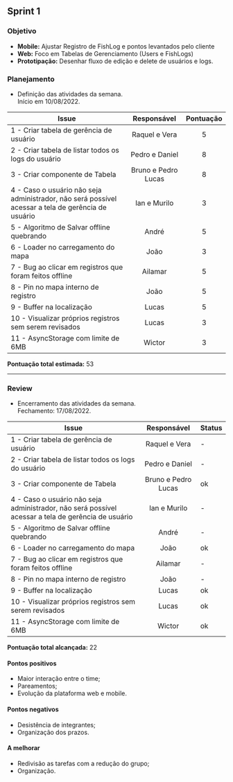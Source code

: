 ## Sprint 1

### Objetivo

- **Mobile:** Ajustar Registro de FishLog e pontos levantados pelo cliente
- **Web:** Foco em Tabelas de Gerenciamento (Users e FishLogs)
- **Prototipação:** Desenhar fluxo de edição e delete de usuários e logs.

### Planejamento

- Definição das atividades da semana.  
Início em 10/08/2022. 

**Issue** |**Responsável**| **Pontuação** 
----------|:-------------:|:---------:
1 - Criar tabela de gerência de usuário | Raquel e Vera | 5
2 - Criar tabela de listar todos os logs do usuário | Pedro e Daniel | 8
3 - Criar componente de Tabela | Bruno e Pedro Lucas | 8
4 - Caso o usuário não seja administrador, não será possível acessar a tela de gerência de usuário | Ian e Murilo | 3
5 - Algoritmo de Salvar offline quebrando | André | 5
6 - Loader no carregamento do mapa | João | 3
7 - Bug ao clicar em registros que foram feitos offline | Ailamar | 5
8 - Pin no mapa interno de registro | João | 5
9 - Buffer na localização | Lucas | 5
10 - Visualizar próprios registros sem serem revisados | Lucas | 3
11 - AsyncStorage com limite de 6MB | Wictor | 3

**Pontuação total estimada:** 53

---

### Review

- Encerramento das atividades da semana.  
Fechamento: 17/08/2022.

**Issue** |**Responsável**| **Status** |
----------| :-----------: | ----------
1 - Criar tabela de gerência de usuário | Raquel e Vera | -
2 - Criar tabela de listar todos os logs do usuário | Pedro e Daniel | -
3 - Criar componente de Tabela | Bruno e Pedro Lucas | ok
4 - Caso o usuário não seja administrador, não será possível acessar a tela de gerência de usuário | Ian e Murilo | -
5 - Algoritmo de Salvar offline quebrando | André | -
6 - Loader no carregamento do mapa | João | ok
7 - Bug ao clicar em registros que foram feitos offline | Ailamar | -
8 - Pin no mapa interno de registro | João | -
9 - Buffer na localização | Lucas | ok
10 - Visualizar próprios registros sem serem revisados | Lucas | ok
11 - AsyncStorage com limite de 6MB | Wictor | ok

**Pontuação total alcançada:** 22

#### Pontos positivos
- Maior interação entre o time;
- Pareamentos;
- Evolução da plataforma web e mobile.

#### Pontos negativos
- Desistência de integrantes;
- Organização dos prazos.

#### A melhorar
- Redivisão as tarefas com a redução do grupo;
- Organização. 
